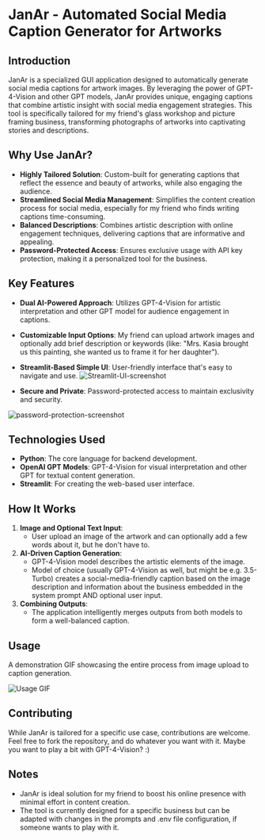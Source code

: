 # JanAr - Automated Social Media Caption Generator for Artworks

## Introduction
JanAr is a specialized GUI application designed to automatically generate social media captions for artwork images. By leveraging the power of GPT-4-Vision and other GPT models, JanAr provides unique, engaging captions that combine artistic insight with social media engagement strategies. This tool is specifically tailored for my friend's glass workshop and picture framing business, transforming photographs of artworks into captivating stories and descriptions.

## Why Use JanAr?
- **Highly Tailored Solution**: Custom-built for generating captions that reflect the essence and beauty of artworks, while also engaging the audience.
- **Streamlined Social Media Management**: Simplifies the content creation process for social media, especially for my friend who finds writing captions time-consuming.
- **Balanced Descriptions**: Combines artistic description with online engagement techniques, delivering captions that are informative and appealing.
- **Password-Protected Access**: Ensures exclusive usage with API key protection, making it a personalized tool for the business.

## Key Features
- **Dual AI-Powered Approach**: Utilizes GPT-4-Vision for artistic interpretation and other GPT model for audience engagement in captions.
- **Customizable Input Options**: My friend can upload artwork images and optionally add brief description or keywords (like: "Mrs. Kasia brought us this painting, she wanted us to frame it for her daughter").
- **Streamlit-Based Simple UI**: User-friendly interface that's easy to navigate and use.
![Streamlit-UI-screenshot](https://github.com/kamilkaczmareksolutions/JanAr/assets/95218485/9a7a593d-d899-4c5d-8130-0ef056fb072b)

- **Secure and Private**: Password-protected access to maintain exclusivity and security.

![password-protection-screenshot](https://github.com/kamilkaczmareksolutions/JanAr/assets/95218485/a174fd6d-4815-40a4-befe-b89a45d2f74e)

## Technologies Used
- **Python**: The core language for backend development.
- **OpenAI GPT Models**: GPT-4-Vision for visual interpretation and other GPT for textual content generation.
- **Streamlit**: For creating the web-based user interface.

## How It Works
1. **Image and Optional Text Input**:
   - User upload an image of the artwork and can optionally add a few words about it, but he don't have to.
2. **AI-Driven Caption Generation**:
   - GPT-4-Vision model describes the artistic elements of the image.
   - Model of choice (usually GPT-4-Vision as well, but might be e.g. 3.5-Turbo) creates a social-media-friendly caption based on the image description and information about the business embedded in the system prompt AND optional user input.
3. **Combining Outputs**:
   - The application intelligently merges outputs from both models to form a well-balanced caption.

## Usage
A demonstration GIF showcasing the entire process from image upload to caption generation.

![Usage GIF](https://github.com/kamilkaczmareksolutions/JanAr/assets/95218485/c49f2c10-89f5-4b30-ab3f-fbb5b2231939)

## Contributing
While JanAr is tailored for a specific use case, contributions are welcome. Feel free to fork the repository, and do whatever you want with it. Maybe you want to play a bit with GPT-4-Vision? :)

## Notes
- JanAr is ideal solution for my friend to boost his online presence with minimal effort in content creation.
- The tool is currently designed for a specific business but can be adapted with changes in the prompts and .env file configuration, if someone wants to play with it.
